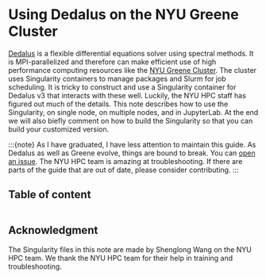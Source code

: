 # Using Dedalus on the NYU Greene Cluster

[Dedalus](https://dedalus-project.org/) is a flexible differential equations solver using spectral methods. It is MPI-parallelized and therefore can make efficient use of high performance computing resources like the [NYU Greene Cluster](https://sites.google.com/nyu.edu/nyu-hpc/hpc-systems/greene?authuser=0). The cluster uses Singularity containers to manage packages and Slurm for job scheduling. It is tricky to construct and use a Singularity container for Dedalus v3 that interacts with these well. Luckily, the NYU HPC staff has figured out much of the details. This note describes how to use the Singularity, on single node, on multiple nodes, and in JupyterLab. At the end we will also biefly comment on how to build the Singularity so that you can build your customized version.

:::{note}
As I have graduated, I have less attention to maintain this guide. As Dedalus as well as Greene evolve, things are bound to break. You can [open an issue](https://github.com/CAOS-NYU/Dedalusv3_GreeneSingularity/issues/new). The NYU HPC team is amazing at troubleshooting. If there are parts of the guide that are out of date, please consider contributing.
:::

## Table of content
```{tableofcontents}
```

## Acknowledgment<a name="acknowledgment"></a>
The Singularity files in this note are made by Shenglong Wang on the NYU HPC team. We thank the NYU HPC team for their help in training and troubleshooting. 
